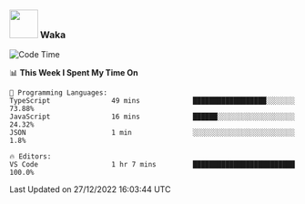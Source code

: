 ### <img src="https://media.giphy.com/media/VgCDAzcKvsR6OM0uWg/giphy.gif" width="50"> Waka

  <!--START_SECTION:waka-->
![Code Time](http://img.shields.io/badge/Code%20Time-1%2C138%20hrs%2038%20mins-blue)

📊 **This Week I Spent My Time On** 

```text
💬 Programming Languages: 
TypeScript               49 mins             ██████████████████░░░░░░░   73.88% 
JavaScript               16 mins             ██████░░░░░░░░░░░░░░░░░░░   24.32% 
JSON                     1 min               ░░░░░░░░░░░░░░░░░░░░░░░░░   1.8%

🔥 Editors: 
VS Code                  1 hr 7 mins         █████████████████████████   100.0%

```


 Last Updated on 27/12/2022 16:03:44 UTC
<!--END_SECTION:waka-->
